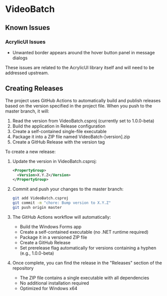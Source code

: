 # VideoBatch

## Known Issues

### AcrylicUI Issues
- Unwanted border appears around the hover button panel in message dialogs

These issues are related to the AcrylicUI library itself and will need to be addressed upstream.

## Creating Releases

The project uses GitHub Actions to automatically build and publish releases based on the version specified in the project file. When you push to the master branch, it will:

1. Read the version from VideoBatch.csproj (currently set to 1.0.0-beta)
2. Build the application in Release configuration
3. Create a self-contained single-file executable
4. Package it into a ZIP file named VideoBatch-[version].zip
5. Create a GitHub Release with the version tag

To create a new release:

1. Update the version in VideoBatch.csproj:
   ```xml
   <PropertyGroup>
     <Version>X.Y.Z</Version>
   </PropertyGroup>
   ```

2. Commit and push your changes to the master branch:
   ```bash
   git add VideoBatch.csproj
   git commit -m "chore: Bump version to X.Y.Z"
   git push origin master
   ```

3. The GitHub Actions workflow will automatically:
   - Build the Windows Forms app
   - Create a self-contained executable (no .NET runtime required)
   - Package it in a versioned ZIP file
   - Create a GitHub Release
   - Set prerelease flag automatically for versions containing a hyphen (e.g., 1.0.0-beta)

4. Once complete, you can find the release in the "Releases" section of the repository
   - The ZIP file contains a single executable with all dependencies
   - No additional installation required
   - Optimized for Windows x64
